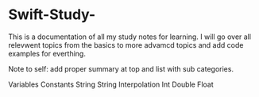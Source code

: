 # Swift-Study-

This is a documentation of all my study notes for learning. I will go over all relevwent topics from the basics to more advamcd topics and add code examples for everthing. 

Note to self: add proper summary at top and list with sub categories. 

Variables
Constants
String
String Interpolation
Int 
Double 
Float

